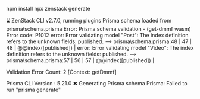 npm install
npx zenstack generate


⌛️ ZenStack CLI v2.7.0, running plugins
Prisma schema loaded from prisma\schema.prisma
Error: Prisma schema validation - (get-dmmf wasm)
Error code: P1012
error: Error validating model "Post": The index definition refers to the unknown fields: published.
  -->  prisma\schema.prisma:48
   |
47 |
48 |     @@index([published])
   |
error: Error validating model "Video": The index definition refers to the unknown fields: published.
  -->  prisma\schema.prisma:57
   |
56 |
57 |     @@index([published])
   |

Validation Error Count: 2
[Context: getDmmf]

Prisma CLI Version : 5.21.0
✖ Generating Prisma schema
Prisma: Failed to run "prisma generate"

